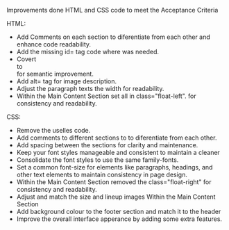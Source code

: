 Improvements done HTML and CSS code to meet the Acceptance Criteria

HTML:
 
 - Add Comments on each section to diferentiate from each other and enhance code readability.
 - Add the missing id= tag code where was needed.
 - Covert <div> to <section> for semantic improvement.
 - Add alt= tag for image description.
 - Adjust the paragraph texts the width for readability.
 - Within the Main Content Section set all in class="float-left".
   for consistency and readability.


CSS:
 - Remove the uselles code.
 - Add comments to different sections to to diferentiate from each other.
 - Add spacing between the sections for clarity and maintenance.
 - Keep your font styles manageable and consistent to maintain a cleaner
 - Consolidate the font styles to use the same family-fonts.
 - Set a common font-size for elements like paragraphs, headings, 
     and other text elements to maintain consistency in page design.
 - Within the Main Content Section removed the class="float-right" 
   for consistency and readability.
 - Adjust and match the size and lineup images Within the Main Content Section
 - Add background colour to the footer section and match it to the header
 - Improve the overall interface apperance by adding some extra features.
 
